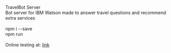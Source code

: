 TravelBot Server 
<br/>
Bot server for IBM Watson made to answer travel questions and recommend extra services<br/>
<br/>
npm i --save
<br/>
npm run
<br/>
<br/>
Online testing at: <a href="https://travel-app-chat.mybluemix.net/">link</a>
<br/>
<br/>
<br/>
<br/>
